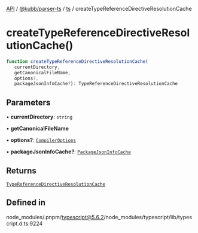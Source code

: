 [API](../../../../../packages.md) / [@kubb/parser-ts](../../../index.md) / [ts](../index.md) / createTypeReferenceDirectiveResolutionCache

# createTypeReferenceDirectiveResolutionCache()

```ts
function createTypeReferenceDirectiveResolutionCache(
   currentDirectory, 
   getCanonicalFileName, 
   options?, 
   packageJsonInfoCache?): TypeReferenceDirectiveResolutionCache
```

## Parameters

• **currentDirectory**: `string`

• **getCanonicalFileName**

• **options?**: [`CompilerOptions`](../interfaces/CompilerOptions.md)

• **packageJsonInfoCache?**: [`PackageJsonInfoCache`](../interfaces/PackageJsonInfoCache.md)

## Returns

[`TypeReferenceDirectiveResolutionCache`](../interfaces/TypeReferenceDirectiveResolutionCache.md)

## Defined in

node\_modules/.pnpm/typescript@5.6.2/node\_modules/typescript/lib/typescript.d.ts:9224

